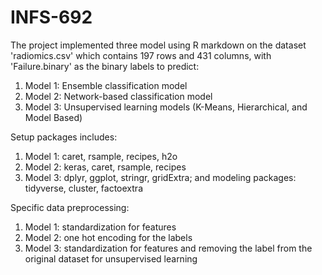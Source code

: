 # INFS-692
The project implemented three model using R markdown on the dataset 'radiomics.csv' which contains 197 rows and 431 columns, with 'Failure.binary' as the binary labels to predict:
1. Model 1: Ensemble classification model
2. Model 2: Network-based classification model
3. Model 3: Unsupervised learning models (K-Means, Hierarchical, and Model Based)

Setup packages includes:
1. Model 1: caret, rsample, recipes, h2o
2. Model 2: keras, caret, rsample, recipes
3. Model 3: dplyr, ggplot, stringr, gridExtra; and modeling packages: tidyverse, cluster, factoextra

Specific data preprocessing:
1.	Model 1: standardization for features 
2.	Model 2: one hot encoding for the labels
3.	Model 3: standardization for features and removing the label from the original dataset for unsupervised learning
